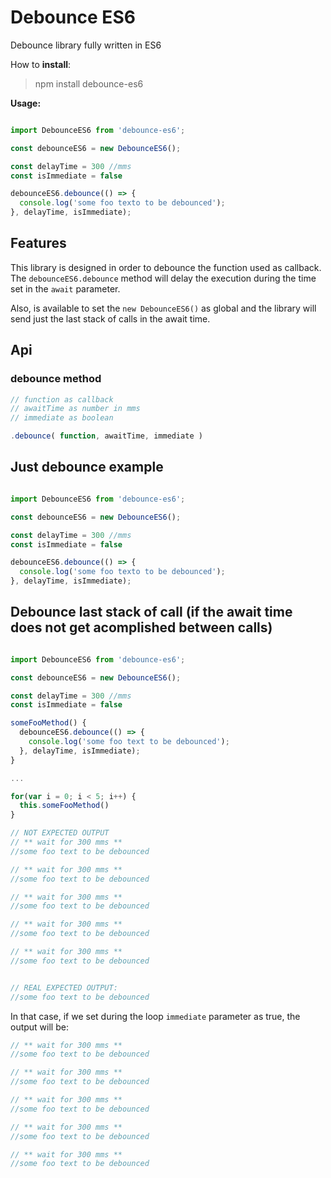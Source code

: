 # Debounce ES6

Debounce library fully written in ES6

How to **install**:

> npm install debounce-es6

**Usage:**

```javascript

import DebounceES6 from 'debounce-es6';

const debounceES6 = new DebounceES6();

const delayTime = 300 //mms
const isImmediate = false

debounceES6.debounce(() => {
  console.log('some foo texto to be debounced');
}, delayTime, isImmediate);

````

## Features

This library is designed in order to debounce the function used as callback. The `debounceES6.debounce` method will delay the execution during the time set in the `await` parameter.

Also, is available to set the `new DebounceES6()` as global and the library will send just the last stack of calls in the await time.

## Api
### debounce method

```javascript
// function as callback
// awaitTime as number in mms
// immediate as boolean

.debounce( function, awaitTime, immediate )
```

## Just debounce example

```javascript

import DebounceES6 from 'debounce-es6';

const debounceES6 = new DebounceES6();

const delayTime = 300 //mms
const isImmediate = false

debounceES6.debounce(() => {
  console.log('some foo texto to be debounced');
}, delayTime, isImmediate);

```
## Debounce last stack of call (if the await time does not get acomplished between calls)

```javascript

import DebounceES6 from 'debounce-es6';

const debounceES6 = new DebounceES6();

const delayTime = 300 //mms
const isImmediate = false

someFooMethod() {
  debounceES6.debounce(() => {
    console.log('some foo text to be debounced');
  }, delayTime, isImmediate);
}

...

for(var i = 0; i < 5; i++) {
  this.someFooMethod()
}

// NOT EXPECTED OUTPUT
// ** wait for 300 mms **
//some foo text to be debounced

// ** wait for 300 mms **
//some foo text to be debounced

// ** wait for 300 mms **
//some foo text to be debounced

// ** wait for 300 mms **
//some foo text to be debounced

// ** wait for 300 mms **
//some foo text to be debounced


// REAL EXPECTED OUTPUT:
//some foo text to be debounced

```

In that case, if we set during the loop `immediate` parameter as true, the output will be:

```javascript
// ** wait for 300 mms **
//some foo text to be debounced

// ** wait for 300 mms **
//some foo text to be debounced

// ** wait for 300 mms **
//some foo text to be debounced

// ** wait for 300 mms **
//some foo text to be debounced

// ** wait for 300 mms **
//some foo text to be debounced
```
